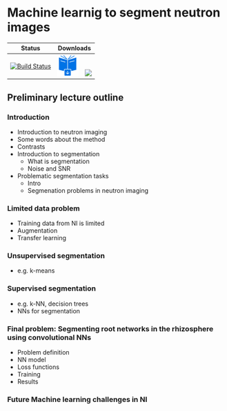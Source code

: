 # Machine learnig to segment neutron images

|Status | Downloads |
|:------:|:----------:|
|[![Build Status](https://www.travis-ci.com/ImagingLectures/MLSegmentation4NI.svg?branch=main)](https://www.travis-ci.com/ImagingLectures/MLSegmentation4NI)|[<img src="downloadbook.svg" height="50px"/>](https://github.com/ImagingLectures/MLSegmentation4NI/tree/gh-pages/lecture/_build/latex/MLSegmentation4NI.pdf) &nbsp;&nbsp;&nbsp;[<img src="https://upload.wikimedia.org/wikipedia/commons/3/38/Jupyter_logo.svg" height="50px"/>](https://github.com/ImagingLectures/MLSegmentation4NI/tree/gh-pages/lecture/MLSegmentation4NI.ipynb)|

## Preliminary lecture outline

### Introduction
-	Introduction to neutron imaging
  - Some words about the method
  - Contrasts
- Introduction to segmentation
  - What is segmentation
  - Noise and SNR
- Problematic segmentation tasks
  - Intro
  - Segmenation problems in neutron imaging

### Limited data problem
-	Training data from NI is limited
-	Augmentation
-	Transfer learning

### Unsupervised segmentation
-	e.g. k-means

### Supervised segmentation
-	e.g. k-NN, decision trees
-	NNs for segmentation

### Final problem: Segmenting root networks in the rhizosphere using convolutional NNs
-	Problem definition
-	NN model
-	Loss functions
-	Training
-	Results

### Future Machine learning challenges in NI
